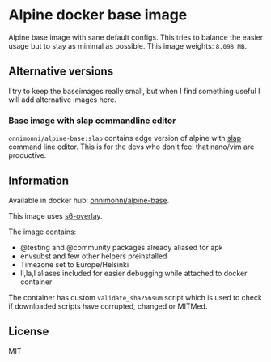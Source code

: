 # Alpine docker base image
Alpine base image with sane default configs. This tries to balance the easier usage but to stay as minimal as possible.
This image weights: `8.098 MB`.

## Alternative versions
I try to keep the baseimages really small, but when I find something useful I will add alternative images here.

### Base image with slap commandline editor
`onnimonni/alpine-base:slap` contains edge version of alpine with [slap](https://github.com/slap-editor/slap) command line editor.
This is for the devs who don't feel that nano/vim are productive.

## Information
Available in docker hub: [onnimonni/alpine-base](https://hub.docker.com/r/onnimonni/alpine-base/).

This image uses [s6-overlay](https://github.com/just-containers/s6-overlay/#the-docker-way).

The image contains:
* @testing and @community packages already aliased for apk
* envsubst and few other helpers preinstalled
* Timezone set to Europe/Helsinki
* ll,la,l aliases included for easier debugging while attached to docker container

The container has custom `validate_sha256sum` script which is used to check if downloaded scripts have corrupted, changed or MITMed.

## License
MIT
